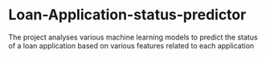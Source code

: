 # Loan-Application-status-predictor
The project analyses various machine learning models to predict the status of a loan application based on various features related to each application
